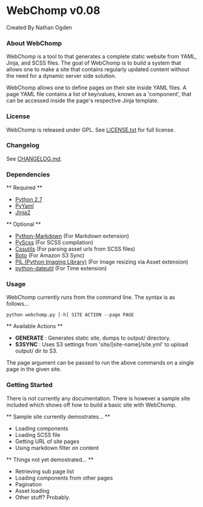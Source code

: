 WebChomp v0.08
==============
Created By Nathan Ogden

### About WebChomp ###

WebChomp is a tool to that generates a complete static website from YAML, Jinja, and SCSS files. The goal of WebChomp is to build a system that allows one to make a site that contains regularly updated content without the need for a dynamic server side solution.

WebChomp allows one to define pages on their site inside YAML files. A page YAML file contains a list of
key/values, known as a 'component', that can be accessed inside the page's respective Jinja template.

### License ###

WebChomp is released under GPL. See [LICENSE.txt](webchomp/LICENSE.txt) for full license.

### Changelog ###

See [CHANGELOG.md](webchomp/CHANGELOG.md).

### Dependencies ###

** Required **
- [Python 2.7](http://www.python.org/)
- [PyYaml](http://pyyaml.org/)
- [Jinja2](http://jinja.pocoo.org/)

** Optional **
- [Python-Markdown](http://packages.python.org/Markdown/) (For Markdown extension)
- [PyScss](https://github.com/Kronuz/pyScss/) (For SCSS compilation)
- [Cssutils](http://cthedot.de/cssutils/) (For parsing asset urls from SCSS files)
- [Boto](https://github.com/boto/boto) (For Amazon S3 Sync)
- [PIL (Python Imaging Library)](http://www.pythonware.com/products/pil) (For image resizing via Asset extension)
- [python-dateutil](http://labix.org/python-dateutil) (For Time extension)

### Usage ###

WebChomp currently runs from the command line. The syntax is as follows...

    python webchomp.py [-h] SITE ACTION --page PAGE
    
** Available Actions **
- **GENERATE**  : Generates static site, dumps to output/ directory.
- **S3SYNC**    : Uses S3 settings from 'site/[site-name]/site.yml' to upload output/ dir to S3.

The page argument can be passed to run the above commands on a single page in the given site.

### Getting Started ###

There is not currently any documentation. There is however a sample site included which shows 
off how to build a basic site with WebChomp.

** Sample site currently demostrates... **
- Loading components
- Loading SCSS file
- Getting URL of site pages
- Using markdown filter on content

** Things not yet demostrated... **
- Retrieving sub page list
- Loading components from other pages
- Pagination
- Asset loading
- Other stuff? Probably.